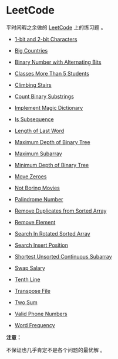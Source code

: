 # LeetCode

平时闲暇之余做的 [LeetCode](https://leetcode.com/) 上的练习题 。

* [1-bit and 2-bit Characters](./1-bit-and-2-bit-characters/1-bit_and_2-bit_characters.md)

* [Big Countries](./big-countries/big_countries.md)

* [Binary Number with Alternating Bits](./binary-number-with-alternating-bits/binary_number_with_alternating_bits.md)

* [Classes More Than 5 Students](./classes-more-than-5-students/classes_more_than_5_students.md)

* [Climbing Stairs](./climbing-stairs/climbing_stairs.md)

* [Count Binary Substrings](./count-binary-substrings/count_binary_substrings.md)

* [Implement Magic Dictionary](./implement-magic-dictionary/implement_magic_dictionary.md)

* [Is Subsequence](./is-subsequence/is_subsequence.md)

* [Length of Last Word](./length-of-last-word/length_of_last_word.md)

* [Maximum Depth of Binary Tree](./maximum-depth-of-binary-tree/maximum_depth_of_binary_tree.md)

* [Maximum Subarray](./maximum-subarray/maximum_subarray.md)

* [Minimum Depth of Binary Tree](./minimum-depth-of-binary-tree/minimum_depth_of_binary_tree.md)

* [Move Zeroes](./move-zeroes/move_zeroes.md)

* [Not Boring Movies](./not-boring-movies/not_boring_movies.md)

* [Palindrome Number](./palindrome-number/palindrome_number.md)

* [Remove Duplicates from Sorted Array](./remove-duplicates-from-sorted-array/remove_duplicates_from_sorted_array.md)

* [Remove Element](./remove-element/remove_element.md)

* [Search In Rotated Sorted Array](./search-in-rotated-sorted-array/search_in_rotated_sorted_array.md)

* [Search Insert Position](./search-insert-position/search_insert_position.md)

* [Shortest Unsorted Continuous Subarray](./shorted-unsorted-continuous-subarray/shorted_unsorted_continuous_subarray.md)

* [Swap Salary](./swap-salary/swap_salary.md)

* [Tenth Line](./tenth-line/tenth_line.md)

* [Transpose File](./transpose-file/transpose_file.md)

* [Two Sum](./two-sum/two_sum.md)

* [Valid Phone Numbers](./valid-phone-numbers/valid_phone_numbers.md)

* [Word Frequency](./word-frequency/word_frequency.md)

**注意：**

不保证也几乎肯定不是各个问题的最优解 。
